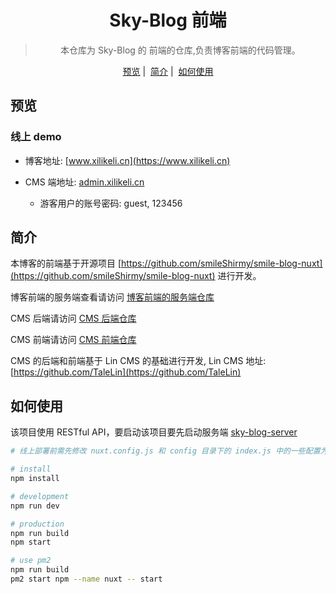 <h1 align="center">
  Sky-Blog 前端
</h1>

<blockquote align="center">
 本仓库为 Sky-Blog 的 前端的仓库,负责博客前端的代码管理。
</blockquote>

<p align="center">
  <a href="##预览">预览</a>&nbsp;|&nbsp;
  <a href="##简介">简介</a>&nbsp;|&nbsp;
  <a href="##如何使用">如何使用</a>
</p>

## 预览

### 线上 demo

- 博客地址: [www.xilikeli.cn](https://www.xilikeli.cn)

- CMS 端地址: [admin.xilikeli.cn](https://admin.xilikeli.cn)
    - 游客用户的账号密码: guest, 123456
    
## 简介

本博客的前端基于开源项目 [https://github.com/smileShirmy/smile-blog-nuxt](https://github.com/smileShirmy/smile-blog-nuxt) 进行开发。

博客前端的服务端查看请访问 [博客前端的服务端仓库](https://github.com/270686992/sky-blog-server)

CMS 后端请访问 [CMS 后端仓库](https://github.com/270686992/sky-blog-cms-server)

CMS 前端请访问 [CMS 前端仓库](https://github.com/270686992/sky-blog-cms-frontend)

CMS 的后端和前端基于 Lin CMS 的基础进行开发, Lin CMS 地址: [https://github.com/TaleLin](https://github.com/TaleLin)

## 如何使用

该项目使用 RESTful API，要启动该项目要先启动服务端 [sky-blog-server](https://github.com/270686992/sky-blog-server)

```bash
# 线上部署前需先修改 nuxt.config.js 和 config 目录下的 index.js 中的一些配置为你个人的配置, 如线上 api 等相关配置。

# install
npm install

# development
npm run dev

# production 
npm run build
npm start

# use pm2
npm run build
pm2 start npm --name nuxt -- start
```
